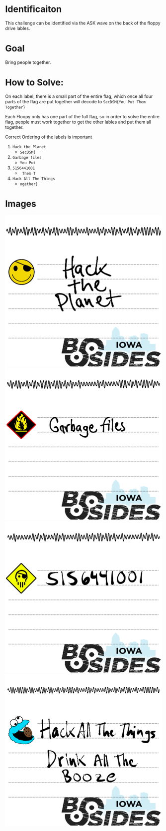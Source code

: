 # Identificaiton
This challenge can be identified via the ASK wave on the back of the floppy drive lables. 

# Goal
Bring people together.  

# How to Solve:
On each label, there is a small part of the entire flag, which once all four parts of the flag are put together will decode to `SecDSM{You Put Them Together}`


Each Floopy only has one part of the full flag, so in order to solve the entire flag, people must work together to get the other lables and put them all together. 

Correct Ordering of the labels is important
1) `Hack the Planet`
    - `SecDSM{`
1) `Garbage files`
    - `You Put`
1) `5156441001`
    - ` Them T`
1) `Hack All The Things`
    - `ogether}`


# Images
![Hack The Planet](images/ctf1_small.png)  
![Garbage Files](images/ctf2_small.png)  
![5156441001](images/ctf3_small.png)  
![Hack All The Things](images/ctf4_small.png)  
